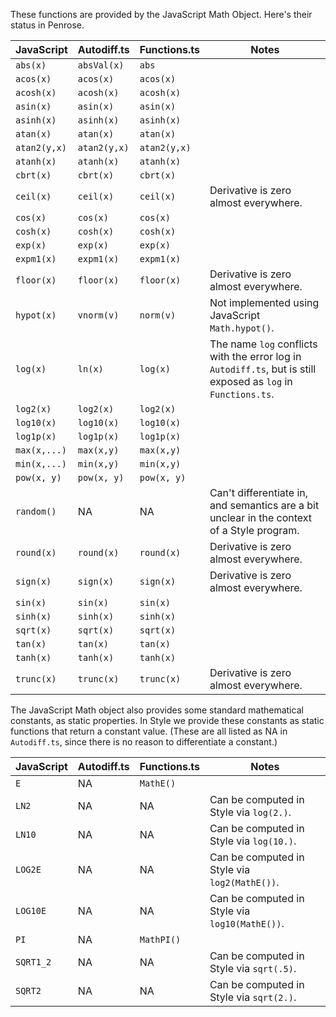 These functions are provided by the JavaScript Math Object.  Here's their status in Penrose.

| JavaScript  | Autodiff.ts | Functions.ts | Notes
|-------------|-------------|--------------|-------
| `abs(x)`    | `absVal(x)` | `abs`        |
| `acos(x)`   | `acos(x)`   | `acos(x)`    |
| `acosh(x)`  | `acosh(x)`  | `acosh(x)`   |
| `asin(x)`   | `asin(x)`   | `asin(x)`    |
| `asinh(x)`  | `asinh(x)`  | `asinh(x)`   |
| `atan(x)`   | `atan(x)`   | `atan(x)`    |
| `atan2(y,x)`| `atan2(y,x)`| `atan2(y,x)` |
| `atanh(x)`  | `atanh(x)`  | `atanh(x)`   |
| `cbrt(x)`   | `cbrt(x)`   | `cbrt(x)`    |
| `ceil(x)`   | `ceil(x)`   | `ceil(x)`    | Derivative is zero almost everywhere.
| `cos(x)`    | `cos(x)`    | `cos(x)`     |
| `cosh(x)`   | `cosh(x)`   | `cosh(x)`    |
| `exp(x)`    | `exp(x)`    | `exp(x)`     |
| `expm1(x)`  | `expm1(x)`  | `expm1(x)`   |
| `floor(x)`  | `floor(x)`  | `floor(x)`   | Derivative is zero almost everywhere.
| `hypot(x)`  | `vnorm(v)`  | `norm(v)`    | Not implemented using JavaScript `Math.hypot()`.
| `log(x)`    | `ln(x)`     | `log(x)`     | The name `log` conflicts with the error log in `Autodiff.ts`, but is still exposed as `log` in `Functions.ts`.
| `log2(x)`   | `log2(x)`   | `log2(x)`    |
| `log10(x)`  | `log10(x)`  | `log10(x)`   |
| `log1p(x)`  | `log1p(x)`  | `log1p(x)`   |
| `max(x,...)`| `max(x,y)`  | `max(x,y)`   |
| `min(x,...)`| `min(x,y)`  | `min(x,y)`   |
| `pow(x, y)` | `pow(x, y)` | `pow(x, y)`  |
| `random()`  | NA          | NA           | Can't differentiate in, and semantics are a bit unclear in the context of a Style program.
| `round(x)`  | `round(x)`  | `round(x)`   | Derivative is zero almost everywhere.
| `sign(x)`   | `sign(x)`   | `sign(x)`    | Derivative is zero almost everywhere.
| `sin(x)`    | `sin(x)`    | `sin(x)`     |
| `sinh(x)`   | `sinh(x)`   | `sinh(x)`    |
| `sqrt(x)`   | `sqrt(x)`   | `sqrt(x)`    |
| `tan(x)`    | `tan(x)`    | `tan(x)`     |
| `tanh(x)`   | `tanh(x)`   | `tanh(x)`    |
| `trunc(x)`  | `trunc(x)`  | `trunc(x)`   | Derivative is zero almost everywhere.

The JavaScript Math object also provides some standard mathematical constants, as static properties.  In Style we provide these constants as static functions that return a constant value.  (These are all listed as NA in `Autodiff.ts`, since there is no reason to differentiate a constant.)

| JavaScript  | Autodiff.ts | Functions.ts | Notes
|-------------|-------------|--------------|-------
| `E`         | NA          | `MathE()`    |
| `LN2`       | NA          | NA           | Can be computed in Style via `log(2.)`.
| `LN10`      | NA          | NA           | Can be computed in Style via `log(10.)`.
| `LOG2E`     | NA          | NA           | Can be computed in Style via `log2(MathE())`.
| `LOG10E`    | NA          | NA           | Can be computed in Style via `log10(MathE())`.
| `PI`        | NA          | `MathPI()`   |
| `SQRT1_2`   | NA          | NA           | Can be computed in Style via `sqrt(.5)`.
| `SQRT2`     | NA          | NA           | Can be computed in Style via `sqrt(2.)`.

